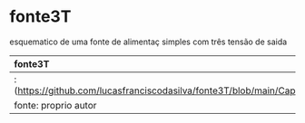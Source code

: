 # fonte3T

esquematico  de uma  fonte de alimentaç simples com três tensão de saida 

| fonte3T |
|:------|
|: (https://github.com/lucasfranciscodasilva/fonte3T/blob/main/Capturar)
| fonte: proprio autor |
